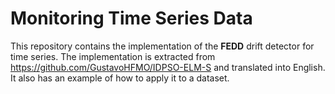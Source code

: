 # Monitoring Time Series Data

This repository contains the implementation of the **FEDD** drift detector for time series. The implementation is extracted from https://github.com/GustavoHFMO/IDPSO-ELM-S and translated into English. It also has an example of how to apply it to a dataset.
